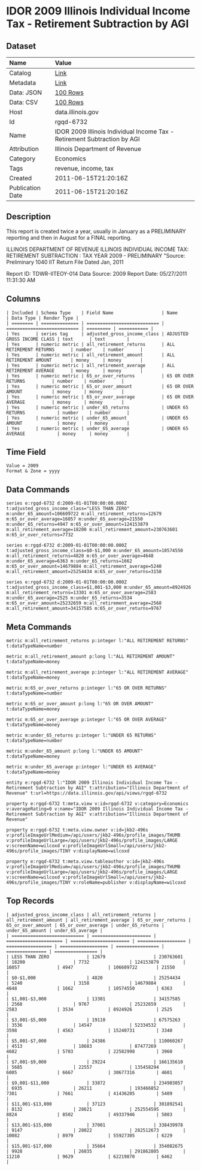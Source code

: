 # IDOR 2009 Illinois Individual Income Tax - Retirement Subtraction by AGI

## Dataset

| Name | Value |
| :--- | :---- |
| Catalog | [Link](https://catalog.data.gov/dataset/idor-2009-illinois-individual-income-tax-retirement-subtraction-by-agi-832e4) |
| Metadata | [Link](https://data.illinois.gov/api/views/rgqd-6732) |
| Data: JSON | [100 Rows](https://data.illinois.gov/api/views/rgqd-6732/rows.json?max_rows=100) |
| Data: CSV | [100 Rows](https://data.illinois.gov/api/views/rgqd-6732/rows.csv?max_rows=100) |
| Host | data.illinois.gov |
| Id | rgqd-6732 |
| Name | IDOR 2009 Illinois Individual Income Tax - Retirement Subtraction by AGI |
| Attribution | Illinois Department of Revenue |
| Category | Economics |
| Tags | revenue, income, tax |
| Created | 2011-06-15T21:20:16Z |
| Publication Date | 2011-06-15T21:20:16Z |

## Description

This report is created twice a year, usually in January as a PRELIMINARY reporting and then in August for a FINAL reporting.

ILLINOIS DEPARTMENT OF REVENUE
ILLINOIS INDIVIDUAL INCOME TAX:  RETIREMENT SUBTRACTION :  TAX YEAR 2009 - PRELIMINARY
"Source: Preliminary 1040 IIT Return File Dated Jan, 2011

Report ID: TDWR-IITEOY-014
Data Source: 2009
Report Date: 05/27/2011 11:31:30 AM

## Columns

```ls
| Included | Schema Type    | Field Name                  | Name                        | Data Type | Render Type |
| ======== | ============== | =========================== | =========================== | ========= | =========== |
| Yes      | series tag     | adjusted_gross_income_class | ADJUSTED GROSS INCOME CLASS | text      | text        |
| Yes      | numeric metric | all_retirement_returns      | ALL RETIREMENT RETURNS      | number    | number      |
| Yes      | numeric metric | all_retirement_amount       | ALL RETIREMENT AMOUNT       | money     | money       |
| Yes      | numeric metric | all_retirement_average      | ALL RETIREMENT AVERAGE      | money     | money       |
| Yes      | numeric metric | 65_or_over_returns          | 65 OR OVER RETURNS          | number    | number      |
| Yes      | numeric metric | 65_or_over_amount           | 65 OR OVER AMOUNT           | money     | money       |
| Yes      | numeric metric | 65_or_over_average          | 65 OR OVER AVERAGE          | money     | money       |
| Yes      | numeric metric | under_65_returns            | UNDER 65 RETURNS            | number    | number      |
| Yes      | numeric metric | under_65_amount             | UNDER 65 AMOUNT             | money     | money       |
| Yes      | numeric metric | under_65_average            | UNDER 65 AVERAGE            | money     | money       |
```

## Time Field

```ls
Value = 2009
Format & Zone = yyyy
```

## Data Commands

```ls
series e:rgqd-6732 d:2009-01-01T00:00:00.000Z t:adjusted_gross_income_class="LESS THAN ZERO" m:under_65_amount=106609722 m:all_retirement_returns=12679 m:65_or_over_average=16057 m:under_65_average=21550 m:under_65_returns=4947 m:65_or_over_amount=124153879 m:all_retirement_average=18200 m:all_retirement_amount=230763601 m:65_or_over_returns=7732

series e:rgqd-6732 d:2009-01-01T00:00:00.000Z t:adjusted_gross_income_class=$0-$1,000 m:under_65_amount=10574550 m:all_retirement_returns=4820 m:65_or_over_average=4648 m:under_65_average=6363 m:under_65_returns=1662 m:65_or_over_amount=14679884 m:all_retirement_average=5240 m:all_retirement_amount=25254434 m:65_or_over_returns=3158

series e:rgqd-6732 d:2009-01-01T00:00:00.000Z t:adjusted_gross_income_class=$1,001-$3,000 m:under_65_amount=8924926 m:all_retirement_returns=13301 m:65_or_over_average=2583 m:under_65_average=2525 m:under_65_returns=3534 m:65_or_over_amount=25232659 m:all_retirement_average=2568 m:all_retirement_amount=34157585 m:65_or_over_returns=9767
```

## Meta Commands

```ls
metric m:all_retirement_returns p:integer l:"ALL RETIREMENT RETURNS" t:dataTypeName=number

metric m:all_retirement_amount p:long l:"ALL RETIREMENT AMOUNT" t:dataTypeName=money

metric m:all_retirement_average p:integer l:"ALL RETIREMENT AVERAGE" t:dataTypeName=money

metric m:65_or_over_returns p:integer l:"65 OR OVER RETURNS" t:dataTypeName=number

metric m:65_or_over_amount p:long l:"65 OR OVER AMOUNT" t:dataTypeName=money

metric m:65_or_over_average p:integer l:"65 OR OVER AVERAGE" t:dataTypeName=money

metric m:under_65_returns p:integer l:"UNDER 65 RETURNS" t:dataTypeName=number

metric m:under_65_amount p:long l:"UNDER 65 AMOUNT" t:dataTypeName=money

metric m:under_65_average p:integer l:"UNDER 65 AVERAGE" t:dataTypeName=money

entity e:rgqd-6732 l:"IDOR 2009 Illinois Individual Income Tax - Retirement Subtraction by AGI" t:attribution="Illinois Department of Revenue" t:url=https://data.illinois.gov/api/views/rgqd-6732

property e:rgqd-6732 t:meta.view v:id=rgqd-6732 v:category=Economics v:averageRating=0 v:name="IDOR 2009 Illinois Individual Income Tax - Retirement Subtraction by AGI" v:attribution="Illinois Department of Revenue"

property e:rgqd-6732 t:meta.view.owner v:id=jkb2-496s v:profileImageUrlMedium=/api/users/jkb2-496s/profile_images/THUMB v:profileImageUrlLarge=/api/users/jkb2-496s/profile_images/LARGE v:screenName=wilcoxd v:profileImageUrlSmall=/api/users/jkb2-496s/profile_images/TINY v:displayName=wilcoxd

property e:rgqd-6732 t:meta.view.tableauthor v:id=jkb2-496s v:profileImageUrlMedium=/api/users/jkb2-496s/profile_images/THUMB v:profileImageUrlLarge=/api/users/jkb2-496s/profile_images/LARGE v:screenName=wilcoxd v:profileImageUrlSmall=/api/users/jkb2-496s/profile_images/TINY v:roleName=publisher v:displayName=wilcoxd
```

## Top Records

```ls
| adjusted_gross_income_class | all_retirement_returns | all_retirement_amount | all_retirement_average | 65_or_over_returns | 65_or_over_amount | 65_or_over_average | under_65_returns | under_65_amount | under_65_average | 
| =========================== | ====================== | ===================== | ====================== | ================== | ================= | ================== | ================ | =============== | ================ | 
| LESS THAN ZERO              | 12679                  | 230763601             | 18200                  | 7732               | 124153879         | 16057              | 4947             | 106609722       | 21550            | 
| $0-$1,000                   | 4820                   | 25254434              | 5240                   | 3158               | 14679884          | 4648               | 1662             | 10574550        | 6363             | 
| $1,001-$3,000               | 13301                  | 34157585              | 2568                   | 9767               | 25232659          | 2583               | 3534             | 8924926         | 2525             | 
| $3,001-$5,000               | 19110                  | 67575263              | 3536                   | 14547              | 52334532          | 3598               | 4563             | 15240731        | 3340             | 
| $5,001-$7,000               | 24386                  | 110060267             | 4513                   | 18683              | 87477269          | 4682               | 5703             | 22582998        | 3960             | 
| $7,001-$9,000               | 29224                  | 166135610             | 5685                   | 22557              | 135458294         | 6005               | 6667             | 30677316        | 4601             | 
| $9,001-$11,000              | 33872                  | 234903057             | 6935                   | 26211              | 193466852         | 7381               | 7661             | 41436205        | 5409             | 
| $11,001-$13,000             | 37123                  | 301892541             | 8132                   | 28621              | 252554595         | 8824               | 8502             | 49337946        | 5803             | 
| $13,001-$15,000             | 37001                  | 338439978             | 9147                   | 28022              | 282512673         | 10082              | 8979             | 55927305        | 6229             | 
| $15,001-$17,000             | 35664                  | 354082675             | 9928                   | 26035              | 291862805         | 11210              | 9629             | 62219870        | 6462             | 
```